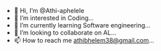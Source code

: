 - 👋 Hi, I’m @Athi-aphelele
- 👀 I’m interested in Coding...
- 🌱 I’m currently learning Software engineering...
- 💞️ I’m looking to collaborate on AL...
- 📫 How to reach me athibhelem38@gmail.com...

<!---
Athi-aphelele/Athi-aphelele is a ✨ special ✨ repository because its `README.md` (this file) appears on your GitHub profile.
You can click the Preview link to take a look at your changes.
--->
